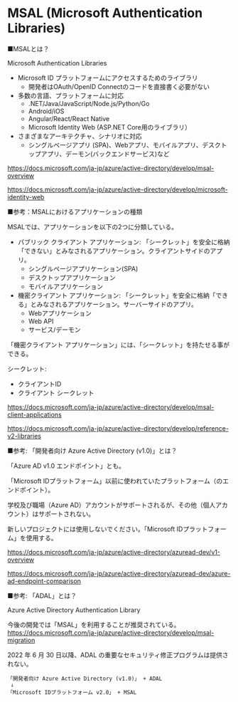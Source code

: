 # MSAL (Microsoft Authentication Libraries)

■MSALとは？

Microsoft Authentication Libraries

- Microsoft ID プラットフォームにアクセスするためのライブラリ
  - 開発者はOAuth/OpenID Connectのコードを直接書く必要がない
- 多数の言語、プラットフォームに対応
  - .NET/Java/JavaScript/Node.js/Python/Go
  - Android/iOS
  - Angular/React/React Native
  - Microsoft Identity Web (ASP.NET Core用のライブラリ）
- さまざまなアーキテクチャ、シナリオに対応
  - シングルページアプリ (SPA)、Webアプリ、モバイルアプリ、デスクトップアプリ、デーモン(バックエンドサービス)など

https://docs.microsoft.com/ja-jp/azure/active-directory/develop/msal-overview

https://docs.microsoft.com/ja-jp/azure/active-directory/develop/microsoft-identity-web

■参考：MSALにおけるアプリケーションの種類

MSALでは、アプリケーションを以下の2つに分類している。

- パブリック クライアント アプリケーション: 「シークレット」を安全に格納「できない」とみなされるアプリケーション。クライアントサイドのアプリ。
  - シングルページアプリケーション(SPA)
  - デスクトップアプリケーション
  - モバイルアプリケーション
- 機密クライアント アプリケーション: 「シークレット」を安全に格納「できる」とみなされるアプリケーション。サーバーサイドのアプリ。
  - Webアプリケーション
  - Web API
  - サービス/デーモン

「機密クライアント アプリケーション」には、「シークレット」を持たせる事ができる。

シークレット:
- クライアントID
- クライアント シークレット


https://docs.microsoft.com/ja-jp/azure/active-directory/develop/msal-client-applications

https://docs.microsoft.com/ja-jp/azure/active-directory/develop/reference-v2-libraries


■参考: 「開発者向け Azure Active Directory (v1.0)」とは？

「Azure AD v1.0 エンドポイント」とも。

「Microsoft IDプラットフォーム」以前に使われていたプラットフォーム（のエンドポイント）。

学校及び職場（Azure AD）アカウントがサポートされるが、その他（個人アカウント）はサポートされない。

新しいプロジェクトには使用しないでください。「Microsoft IDプラットフォーム」を使用する。

https://docs.microsoft.com/ja-jp/azure/active-directory/azuread-dev/v1-overview

https://docs.microsoft.com/ja-jp/azure/active-directory/azuread-dev/azure-ad-endpoint-comparison

■参考: 「ADAL」とは？

Azure Active Directory Authentication Library

今後の開発では「MSAL」を利用することが推奨されている。
https://docs.microsoft.com/ja-jp/azure/active-directory/develop/msal-migration

2022 年 6 月 30 日以降、ADAL の重要なセキュリティ修正プログラムは提供されない。

```
「開発者向け Azure Active Directory (v1.0)」 + ADAL
 ↓
「Microsoft IDプラットフォーム v2.0」 + MSAL
```
